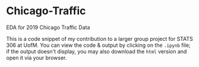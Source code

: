 # Chicago-Traffic
EDA for 2019 Chicago Traffic Data

This is a code snippet of my contribution to a larger group project for STATS 306 at UofM. You can view the code & output by clicking on the `.ipynb` file; if the output doesn't display, you may also download the `html` version and open it via your browser.
